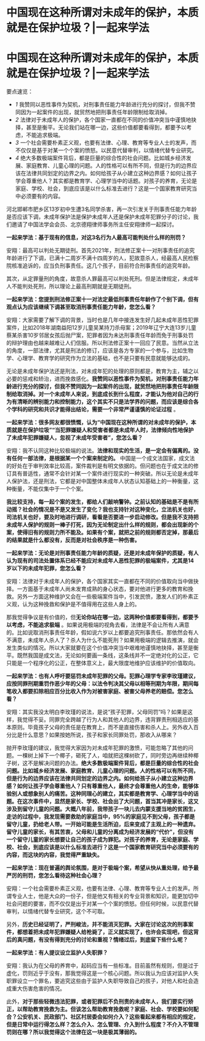 # 中国现在这种所谓对未成年的保护，本质就是在保护垃圾？|一起来学法

# 中国现在这种所谓对未成年的保护，本质就是在保护垃圾？|一起来学法

要点速览：

  * _1_ 我赞同以恶性事件为契机，对刑事责任能力年龄进行充分的探讨，但我不赞同因为一起案件的出现，就贸然地把刑事责任年龄限制给取消掉。
  * _2_ 法律对于未成年人的保护，各个国家一直都在不同的价值冲突当中谨慎地抉择，甚至是衡平。无论我们站在哪一边，这些价值都要看得到，都要予以考虑，不能追求极端。
  * _3_ 一个社会需要朴素正义观，也要有法律、心理、教育等专业人士的发声，而不仅仅是基于对某一个个案的愤怒。以民意代替审判，以情绪代替专业研究。
  * _4_ 绝大多数极端案件背后，都是巨量的综合性的社会问题。比如城乡经济发展、家庭教育、儿童心理的问题。人的性格可以有所不同，但是行为的边界应该在法律共同划定的边界之内。如何给孩子从小建立这种边界感？如何让孩子学会尊重他人？其实都是教育学、心理学当中的话题。对孩子的养育，无论是家庭、学校、社会，到底应该是以什么标准去进行？这是一个国家教育研究当中必须要有的内容。

河北邯郸市肥乡区13岁初中生遭3名同学杀害，再一次引发关于刑事责任能力年龄是否应该下调，未成年保护法是保护未成年人还是保护未成年犯罪分子的讨论，我们邀请了中国法学会会员、北京德翔律师事务所主任安翔律师一起探讨。

**一起来学法：基于现有的信息，对这3名行为人最高可能判处什么样的刑罚？**

安翔：最高可以判处无期徒刑。首先2021年，刑法修正案十一对刑事责任的追究年龄进行了下调，已满十二周岁不满十四周岁的人，犯故意杀人，经最高人民检察院核准追诉的，应当负刑事责任。这几个孩子，目前符合刑事责任的追究年龄。

其次，从定罪量刑的角度，故意杀人罪最高可以判处死刑。但是法律规定，未成年人不能判处死刑，所以理论上最高刑期就是无期徒刑。

**一起来学法：您提到刑法修正案十一对法定最低刑事责任年龄作了个别下调，但有观点认为应该继续下调甚至取消刑事责任能力年龄，您怎么看？**

安翔：大家需要了解下调的背景，当时也是几年中接连发生好几起未成年恶性犯罪案件，比如2018年湖南益阳12岁儿童吴某持刀杀母案；2019年辽宁大连13岁儿童蔡某杀害10岁邻居女孩后抛尸案，犯罪者因为未达刑事责任年龄而免于刑事处罚的辩护理由也越来越难让人们信服。所以刑法修正案十一回应了民意。当然从立法的角度，一部法律，尤其是刑法的修订，应该是各方专家的一个参与，比如生物学、心理学、教育学的研究作为立法的基础，也不是只要有民意就能够达成的。

无论是未成年保护法还是刑法，对未成年犯的处理的原则都是，教育为主，辅之以必要的惩戒和矫治，进而挽救感化。**我赞同以恶性事件为契机，对刑事责任能力年龄进行充分的探讨，但我不赞同因为一起案件的出现，就贸然地把刑事责任年龄限制给取消掉。对一个未成年人来说，到底成长到什么程度，才能认为他对自己的行为有清晰的辨别能力和控制能力，这个其实不只是法学界的问题，而应该是综合各个学科的研究和共识才能得出结论，需要一个非常严谨谨慎的论证过程**
。

**一起来学法：很多网友都很愤慨，认为“中国现在这种所谓的对未成年的保护，本质就是在保护垃圾”“当犯罪嫌疑人和受害者都是未成年人时，法律倾向性地保护了未成年犯罪嫌疑人，忽视了未成年受害者”，您怎么看？**

安翔：我不认同这种比较极端的说法。**法律和现实的生活，是一定会有偏离的。没有任何一部法律，是根据某一个个案来制定的。**
中国是一个成文法国家，成文法的好处在于审判效率比较高，案件裁判是有明文依据的。但问题也在于成文法的修订具有普适性，通常不会针对某一个案件进行现实的一种突破。所以无论是未成年人保护法，还是刑法，它都是对中国整体未成年人状态认知基础上的一种衡量，这种衡量，不能仅集中于一个个案。

**我比较支持，每一起个案的发生，都给人们敲响警钟。之前认知的基础是不是有所动摇？社会的情况是不是又发生了变化？我也支持针对这种变化，立法机关也好，司法机关也好，要及时地进行调研，看看是否要进一步启动修改。但是我不支持把未成年人保护的规则一棒子打死，因为无论制定出什么样的规则，都会出现新的个案，使得旧有的规则力所不能及。如果有个案，就把之前的规则都否定掉，那最后的结果就是什么都没有，反而是对社会秩序是一种伤害。**

**一起来学法：无论是对刑事责任能力年龄的质疑，还是对未成年保护的质疑，有人认为现有的司法处置体系已经不能应对未成年人恶性犯罪的极端案件，尤其是14岁以下的未成年犯罪，您怎么看？**

安翔：法律对于未成年人的保护，各个国家其实一直都在不同的价值取向当中做抉择。一方面基于未成年人尚未发育成熟的身心状态，要对他进行更多的教育和挽救。另外一方面这种维护又会在一些极端案件当中，引发民愤，激发人们的朴素正义观，认为这种挽救和保护是不值得用在这些人身上的。

那我觉得争议是有价值的，但**无论你站在哪一边，这两种价值都要看得到，都要予以考虑，不能追求极端**
。如果说用极端的视角去看，法律是不会让所有人满意的。比如说取消刑事责任年龄，假如说六岁以上都要追究刑事责任。那依然会有人不满意，未成年人杀人了？杀人为什么不能死刑？如果用极端的逻辑去推演，就会发生类似的情况。所以大家就要在这个价值冲突当中艰难地谨慎地抉择，甚至是衡平。既然我国是成文法，无论如何要画一条线，这条线并不一定绝对化的公正，它只能是一个程序化的公正，在整体意义上，最大限度地维护应该维护的价值取向。

**一起来学法：也有人呼吁要惩罚未成年犯罪的父母。犯罪心理学专家李玫瑾建议，应按同罪刑期重罚作恶少年的父母：以法令判决其父母以相等刑期为年限，期间每笔收入都要扣除相应百分比收入作为对被害家庭、被害父母养老的赔偿。您怎么看？**

安翔：其实我没太明白李玫瑾的说法，是说“孩子犯罪，父母同罚”吗？如果是这样，我觉得不妥。同罪完全跨越了行为人和其他人的边界，违背罪责刑相适应的基本原则。毕竟孩子父母的责任是在教育上，而不是直接伤害和杀人上。另外收入百分比是什么意思？如果按她所说，孩子和家长同罪处罚，那收入从哪来？

抛开李玫瑾的建议，我觉得大家因为对未成年犯罪的激愤，可能忽略了其他的问题。一棵树上掉下一个椰子，砸死了人，咱就把这棵树砍了，同时旁边再继续种椰子树，这不是解决问题的办法。**绝大多数极端案件背后，都是巨量的综合性的社会问题。比如城乡经济发展、家庭教育、儿童心理的问题。人的性格可以有所不同，但是行为的边界应该在法律共同划定的边界之内。如何给孩子从小建立这种边界感？如何让孩子学会尊重他人？只有尊重他人，最终才会尊重他人的生命，能够体验别人或想象别人的痛苦。这种同理心的建立，其实都是教育学、心理学当中的话题。在这次事件中，显然是家长、学校、社会出了大问题，首当其冲是家长，这又涉及到留守儿童的问题。大概八年前，我带孩子一块儿去内蒙支援当地的贫困生，走访的过程中，我发现需要救助的家庭当中，95%的家庭见不到父母，孩子都是留守儿童，扔给老人带。一开始可能是生活所迫，后来变成了主观上的一种遗弃。留守儿童的家长，有其苦衷，父母和儿童的分离成为经济发展的“代价”，但没有一个留守儿童的家长想要让自己的孩子成为罪犯。对孩子的养育，无论是家庭、学校、社会，到底应该是以什么标准去进行？这是一个国家教育研究当中必须要有的内容，而这块的内容，我觉得严重缺失。**

**一起来学法：现在普遍的舆论氛围，是对于极端个案，希望从快从重处理，给予最严厉的刑罚，您怎么看待这种社会心理？**

安翔：一个社会需要朴素正义观，也要有法律、心理、教育等专业人士的发声。所谓专业人士，他是大众的一份子，但是他又有相关的专业背景和知识，能更加切中社会问题的要害，而不仅仅是出于对某一个个案的愤怒。但任何时候，以民意代替审判，以情绪代替专业研究，这个不可取。

另外，**历史已经证明了，严刑峻法，并不能消灭犯罪。大家在讨论这次的刑事案件，都想着把未成年犯罪嫌疑人给枪毙了，正义就实现了，也许会实现吧，但这背后的真问题，有没有得到充分的讨论和重视？情绪过后，到底留下些什么呢？**

**一起来学法：有人提议设立监护人失职罪？**

安翔：我认为在父母的养育中，起码应当有一些标准。目前虽然有规则，但是过于虚化，罚则近乎于没有，那我觉得这是一个核心问题。所以我认为应该对监护人失职罪设立一个罪名，要追究这些由于监护人失职导致自己的孩子，对他人和社会造成重大伤害危害的情况。

此外，**对于那些轻微违法犯罪，或者犯罪后不负刑责的未成年人，我们要实行矫正，以帮助教育挽救为主。但该怎么帮助教育挽救呢？家庭、社会、学校要如何配合？公安机关、民政部门、社区村居委会如何介入？这些看起来都有相应的规定，但是日常中运行得怎么样？怎么介入、怎么管理、介入到什么程度？不介入不管理罚则在哪？所以我觉得这个法律在这一块是极其薄弱的。**

